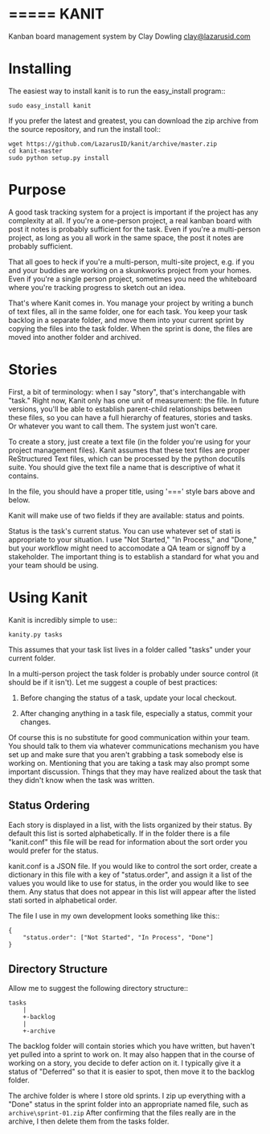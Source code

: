 =====
KANIT
=====

Kanban board management system by Clay Dowling <clay@lazarusid.com>

Installing
==========

The easiest way to install kanit is to run the easy_install program::

	sudo easy_install kanit

If you prefer the latest and greatest, you can download the zip archive
from the source repository, and run the install tool::

	wget https://github.com/LazarusID/kanit/archive/master.zip
	cd kanit-master
	sudo python setup.py install


Purpose
=======

A good task tracking system for a project is important if the project
has any complexity at all.  If you're a one-person project, a real
kanban board with post it notes is probably sufficient for the task.
Even if you're a multi-person project, as long as you all work in the
same space, the post it notes are probably sufficient.

That all goes to heck if you're a multi-person, multi-site project,
e.g. if you and your buddies are working on a skunkworks project
from your homes.  Even if you're a single person project, sometimes
you need the whiteboard where you're tracking progress to sketch out
an idea.

That's where Kanit comes in.  You manage your project by writing a
bunch of text files, all in the same folder, one for each task.  You
keep your task backlog in a separate folder, and move them into your
current sprint by copying the files into the task folder.  When the 
sprint is done, the files are moved into another folder and archived.

Stories
=======

First, a bit of terminology: when I say "story", that's interchangable
with "task."  Right now, Kanit only has one unit of measurement: the
file.  In future versions, you'll be able to establish parent-child
relationships between these files, so you can have a full hierarchy
of features, stories and tasks.  Or whatever you want to call them.  The
system just won't care.

To create a story, just create a text file (in the folder you're using
for your project management files).  Kanit assumes that these text files
are proper ReStructured Text files, which can be processed by the python
docutils suite.  You should give the text file a name that is 
descriptive of what it contains.

In the file, you should have a proper title, using '===' style bars
above and below.

Kanit will make use of two fields if they are available: status and points.

Status is the task's current status.  You can use whatever set of stati
is appropriate to your situation.  I use "Not Started," "In Process,"
and "Done," but your workflow might need to accomodate a QA team or 
signoff by a stakeholder.  The important thing is to establish a standard
for what you and your team should be using.


Using Kanit
===========

Kanit is incredibly simple to use::

	kanity.py tasks

This assumes that your task list lives in a folder called "tasks" under
your current folder.

In a multi-person project the task folder is probably under source
control (it should be if it isn't).  Let me suggest a couple of best
practices:

1. Before changing the status of a task, update your local checkout.

2. After changing anything in a task file, especially a status, commit
   your changes.

Of course this is no substitute for good communication within your team.
You should talk to them via whatever communications mechanism you have
set up and make sure that you aren't grabbing a task somebody else is
working on.  Mentioning that you are taking a task may also prompt some
important discussion.  Things that they may have realized about the task
that they didn't know when the task was written.

Status Ordering
---------------

Each story is displayed in a list, with the lists organized by their
status.  By default this list is sorted alphabetically.  If in the
folder there is a file "kanit.conf" this file will be read for
information about the sort order you would prefer for the status.

kanit.conf is a JSON file.  If you would like to control the sort order,
create a dictionary in this file with a key of "status.order", and
assign it a list of the values you would like to use for status, in the
order you would like to see them.  Any status that does not appear in
this list will appear after the listed stati sorted in alphabetical
order.

The file I use in my own development looks something like this::

	{
		"status.order": ["Not Started", "In Process", "Done"]
	}

Directory Structure
-------------------

Allow me to suggest the following directory structure::

	tasks 
		|
		+-backlog
		|
		+-archive

The backlog folder will contain stories which you have written, but
haven't yet pulled into a sprint to work on.  It may also happen that in
the course of working on a story, you decide to defer action on it.  I
typically give it a status of "Deferred" so that it is easier to spot,
then move it to the backlog folder.

The archive folder is where I store old sprints.  I zip up everything
with a "Done" status in the sprint folder into an appropriate named
file, such as `archive\sprint-01.zip`  After confirming that the files
really are in the archive, I then delete them from the tasks folder.


